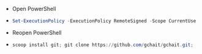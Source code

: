 - Open PowerShell
- ```powershell
  Set-ExecutionPolicy -ExecutionPolicy RemoteSigned -Scope CurrentUser -Force; powershell "Invoke-RestMethod -Uri https://get.scoop.sh | Invoke-Expression"
  ```
- Reopen PowerShell
- ```powershell
  scoop install git; git clone https://github.com/gchait/gchait.git; .\gchait\Setup\bootstrap.ps1
  ```
